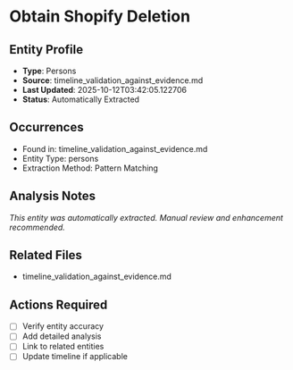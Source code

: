 # Obtain Shopify Deletion

## Entity Profile
- **Type**: Persons
- **Source**: timeline_validation_against_evidence.md
- **Last Updated**: 2025-10-12T03:42:05.122706
- **Status**: Automatically Extracted

## Occurrences
- Found in: timeline_validation_against_evidence.md
- Entity Type: persons
- Extraction Method: Pattern Matching

## Analysis Notes
*This entity was automatically extracted. Manual review and enhancement recommended.*

## Related Files
- timeline_validation_against_evidence.md

## Actions Required
- [ ] Verify entity accuracy
- [ ] Add detailed analysis
- [ ] Link to related entities
- [ ] Update timeline if applicable
